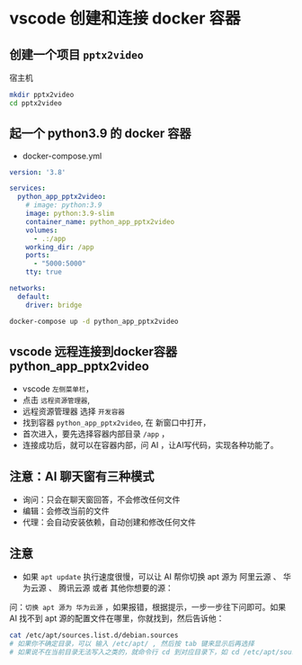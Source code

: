 # vscode 创建和连接 docker 容器


## 创建一个项目 `pptx2video`

宿主机
```sh
mkdir pptx2video
cd pptx2video
```

## 起一个 python3.9 的 docker 容器

- docker-compose.yml

```yml
version: '3.8'

services:
  python_app_pptx2video:
    # image: python:3.9
    image: python:3.9-slim
    container_name: python_app_pptx2video
    volumes:
      - .:/app
    working_dir: /app
    ports:
      - "5000:5000"
    tty: true

networks:
  default:
    driver: bridge
```

```sh
docker-compose up -d python_app_pptx2video
```

## vscode 远程连接到docker容器 python_app_pptx2video

- vscode `左侧菜单栏`，
- 点击 `远程资源管理器`,
- 远程资源管理器 选择 `开发容器`
- 找到容器 `python_app_pptx2video`, 在 新窗口中打开，
- 首次进入，要先选择容器内部目录 `/app` ，
- 连接成功后，就可以在容器内部，问 AI ，让AI写代码，实现各种功能了。


## 注意：AI 聊天窗有三种模式

- 询问：只会在聊天窗回答，不会修改任何文件
- 编辑：会修改当前的文件
- 代理：会自动安装依赖，自动创建和修改任何文件

## 注意

- 如果 `apt update` 执行速度很慢，可以让 AI 帮你切换 apt 源为 阿里云源 、 华为云源 、 腾讯云源 或者 其他你想要的源：

问：`切换 apt 源为 华为云源` ，如果报错，根据提示，一步一步往下问即可。如果 AI 找不到 apt 源的配置文件在哪里，你就找到，然后告诉他：
```sh
cat /etc/apt/sources.list.d/debian.sources
# 如果你不确定目录，可以 输入 /etc/apt/ , 然后按 tab 键来显示后再选择
# 如果说不在当前目录无法写入之类的，就命令行 cd 到对应目录下，如 cd /etc/apt/sources.list.d/ 
```
